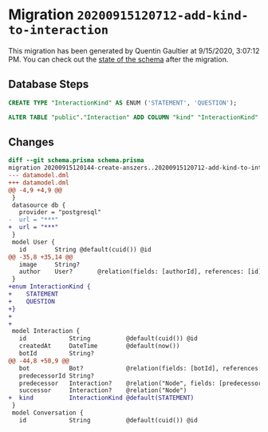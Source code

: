 # Migration `20200915120712-add-kind-to-interaction`

This migration has been generated by Quentin Gaultier at 9/15/2020, 3:07:12 PM.
You can check out the [state of the schema](./schema.prisma) after the migration.

## Database Steps

```sql
CREATE TYPE "InteractionKind" AS ENUM ('STATEMENT', 'QUESTION');

ALTER TABLE "public"."Interaction" ADD COLUMN "kind" "InteractionKind" NOT NULL DEFAULT E'STATEMENT';
```

## Changes

```diff
diff --git schema.prisma schema.prisma
migration 20200915120144-create-anszers..20200915120712-add-kind-to-interaction
--- datamodel.dml
+++ datamodel.dml
@@ -4,9 +4,9 @@
 }
 datasource db {
   provider = "postgresql"
-  url = "***"
+  url = "***"
 }
 model User {
   id        String @default(cuid()) @id
@@ -35,8 +35,14 @@
   image     String?
   author    User?       @relation(fields: [authorId], references: [id])
 }
+enum InteractionKind {
+    STATEMENT
+    QUESTION
+}
+
+
 model Interaction {
   id            String          @default(cuid()) @id
   createdAt     DateTime        @default(now())
   botId         String?
@@ -44,8 +50,9 @@
   bot           Bot?            @relation(fields: [botId], references: [id])
   predecessorId String?
   predecessor   Interaction?    @relation("Node", fields: [predecessorId], references: [id])
   successor     Interaction?    @relation("Node")
+  kind          InteractionKind @default(STATEMENT)
 }
 model Conversation {
   id            String          @default(cuid()) @id
```


